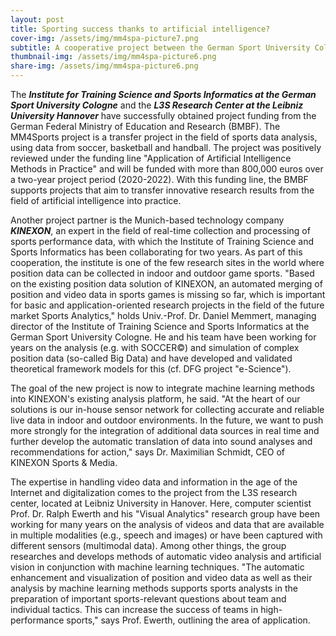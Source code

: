 ```yaml
---
layout: post
title: Sporting success thanks to artificial intelligence?
cover-img: /assets/img/mm4spa-picture7.png
subtitle: A cooperative project between the German Sport University Cologne, the L3S Research Center at the Leibniz University Hannover and KINEXON 
thumbnail-img: /assets/img/mm4spa-picture6.png
share-img: /assets/img/mm4spa-picture6.png
---
```


The ***Institute for Training Science and Sports Informatics at the German Sport University Cologne*** and the ***L3S Research Center at the Leibniz University Hannover*** have successfully obtained project funding from the German Federal Ministry of Education and Research (BMBF). The MM4Sports project is a transfer project in the field of sports data analysis, using data from soccer, basketball and handball.
The project was positively reviewed under the funding line "Application of Artificial Intelligence Methods in Practice" and will be funded with more than 800,000 euros over a two-year project period (2020-2022). With this funding line, the BMBF supports projects that aim to transfer innovative research results from the field of artificial intelligence into practice.

Another project partner is the Munich-based technology company ***KINEXON***, an expert in the field of real-time collection and processing of sports performance data, with which the Institute of Training Science and Sports Informatics has been collaborating for two years. As part of this cooperation, the institute is one of the few research sites in the world where position data can be collected in indoor and outdoor game sports. "Based on the existing position data solution of KINEXON, an automated merging of position and video data in sports games is missing so far, which is important for basic and application-oriented research projects in the field of the future market Sports Analytics," holds Univ.-Prof. Dr. Daniel Memmert, managing director of the Institute of Training Science and Sports Informatics at the German Sport University Cologne. He and his team have been working for years on the analysis (e.g. with SOCCER©) and simulation of complex position data (so-called Big Data) and have developed and validated theoretical framework models for this (cf. DFG project "e-Science").

The goal of the new project is now to integrate machine learning methods into KINEXON's existing analysis platform, he said. "At the heart of our solutions is our in-house sensor network for collecting accurate and reliable live data in indoor and outdoor environments. In the future, we want to push more strongly for the integration of additional data sources in real time and further develop the automatic translation of data into sound analyses and recommendations for action," says Dr. Maximilian Schmidt, CEO of KINEXON Sports & Media.

The expertise in handling video data and information in the age of the Internet and digitalization comes to the project from the L3S research center, located at Leibniz University in Hanover. Here, computer scientist Prof. Dr. Ralph Ewerth and his "Visual Analytics" research group have been working for many years on the analysis of videos and data that are available in multiple modalities (e.g., speech and images) or have been captured with different sensors (multimodal data). Among other things, the group researches and develops methods of automatic video analysis and artificial vision in conjunction with machine learning techniques. "The automatic enhancement and visualization of position and video data as well as their analysis by machine learning methods supports sports analysts in the preparation of important sports-relevant questions about team and individual tactics. This can increase the success of teams in high-performance sports," says Prof. Ewerth, outlining the area of application.


